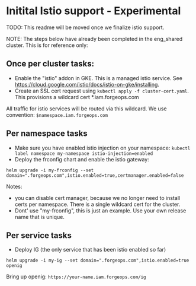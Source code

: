 # Initital Istio support - Experimental

TODO: This readme will be moved once we finalize istio support.

NOTE: The steps below have already been completed in the eng_shared cluster. This is for reference only:


## Once per cluster tasks:

* Enable the "istio" addon in GKE. This is a managed istio service. See https://cloud.google.com/istio/docs/istio-on-gke/installing.
* Create an SSL cert request using  `kubectl apply -f cluster-cert.yaml`. This provisions a wildcard cert *.iam.forgeops.com

All traffic for istio services will be routed via this wildcard. We use convention: `$namespace.iam.forgeops.com`

## Per namespace tasks

* Make sure you have enabled istio injection on your namespace:  `kubectl label namespace my-namespace istio-injection=enabled`
* Deploy the frconfig chart and enable the istio gateway:

`helm upgrade -i my-frconfig --set domain=".forgeops.com",istio.enabled=true,certmanager.enabled=false`

Notes:

* you can disable cert manager, because we no longer need to install certs per namespace. There is a single wildcard cert for the cluster.
* Dont' use "my-frconfig", this is just an example. Use your own release name that is unique.

## Per service tasks

* Deploy IG (the only service that has been istio enabled so far)

`helm upgrade -i my-ig --set domain=".forgeops.com",istio.enabled=true openig`

Bring up openig:  `https://your-name.iam.forgeops.com/ig`
